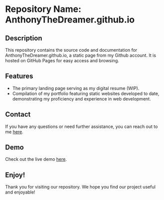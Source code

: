 # Repository Name: AnthonyTheDreamer.github.io

## Description
This repository contains the source code and documentation for AnthonyTheDreamer.github.io, a static page from my Github account. It is hosted on GitHub Pages for easy access and browsing.

## Features
- The primary landing page serving as my digital resume (WIP).
- Compilation of my portfolio featuring static websites developed to date, demonstrating my proficiency and experience in web development.

## Contact
If you have any questions or need further assistance, you can reach out to me [here](https://www.linkedin.com/in/cong-anh-nguyen-607724182/).

## Demo
Check out the live demo [here](https://anthonythedreamer.github.io/).

## Enjoy!
Thank you for visiting our repository. We hope you find our project useful and enjoyable!

